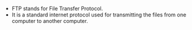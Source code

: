 - FTP stands for File Transfer Protocol.
- It is a standard internet protocol used for transmitting the files from one computer to another computer.